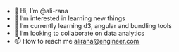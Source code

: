 - 👋 Hi, I’m @ali-rana
- 👀 I’m interested in learning new things
- 🌱 I’m currently learning d3, angular and bundling tools
- 💞️ I’m looking to collaborate on data analytics
- 📫 How to reach me alirana@engineer.com

<!---
ali-rana/ali-rana is a ✨ special ✨ repository because its `README.md` (this file) appears on your GitHub profile.
You can click the Preview link to take a look at your changes.
--->
